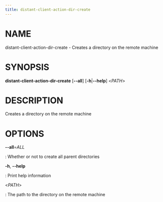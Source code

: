 ```yaml
---
title: distant-client-action-dir-create
---
```


# NAME

distant-client-action-dir-create - Creates a directory on the remote
machine

# SYNOPSIS

**distant-client-action-dir-create** \[**\--all**\]
\[**-h**\|**\--help**\] \<*PATH*\>

# DESCRIPTION

Creates a directory on the remote machine

# OPTIONS

**\--all**=*ALL*

:   Whether or not to create all parent directories

**-h**, **\--help**

:   Print help information

\<*PATH*\>

:   The path to the directory on the remote machine
